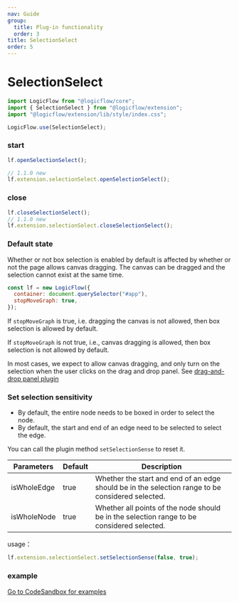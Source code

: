 ```yaml
---
nav: Guide
group:
  title: Plug-in functionality
  order: 3
title: SelectionSelect
order: 5
---
```


# SelectionSelect

```jsx | purex | pure
import LogicFlow from "@logicflow/core";
import { SelectionSelect } from "@logicflow/extension";
import "@logicflow/extension/lib/style/index.css";

LogicFlow.use(SelectionSelect);
```

### start

```jsx | purex | pure
lf.openSelectionSelect();

// 1.1.0 new
lf.extension.selectionSelect.openSelectionSelect();
```

### close

```jsx | purex | pure
lf.closeSelectionSelect();
// 1.1.0 new
lf.extension.selectionSelect.closeSelectionSelect();
```

<!-- <example href="/examples/#/extension/components/selection" :height="300" ></example> -->

### Default state

Whether or not box selection is enabled by default is affected by whether or not the page allows canvas dragging. The canvas can be dragged and the selection cannot exist at the same time.

```jsx | pure
const lf = new LogicFlow({
  container: document.querySelector("#app"),
  stopMoveGraph: true,
});
```

If `stopMoveGraph` is true, i.e. dragging the canvas is not allowed, then box selection is allowed by default.

If `stopMoveGraph` is not true, i.e., canvas dragging is allowed, then box selection is not allowed by default.

In most cases, we expect to allow canvas dragging, and only turn on the selection when the user clicks on the drag and drop panel. See [drag-and-drop panel plugin](extension-component-dnd-panel)

### Set selection sensitivity

- By default, the entire node needs to be boxed in order to select the node.
- By default, the start and end of an edge need to be selected to select the edge.

You can call the plugin method `setSelectionSense` to reset it.

| Parameters | Default | Description                                   |
| ----------- | ------ | -------------------------------------- |
| isWholeEdge | true   | Whether the start and end of an edge should be in the selection range to be considered selected. |
| isWholeNode | true   | Whether all points of the node should be in the selection range to be considered selected. |

usage：

```jsx | pure
lf.extension.selectionSelect.setSelectionSense(false, true);
```

### example

<a href="https://codesandbox.io/embed/trusting-archimedes-m0bn4r?fontsize=14&hidenavigation=1&theme=dark&view=preview" target="_blank"> Go to CodeSandbox for examples </a>
